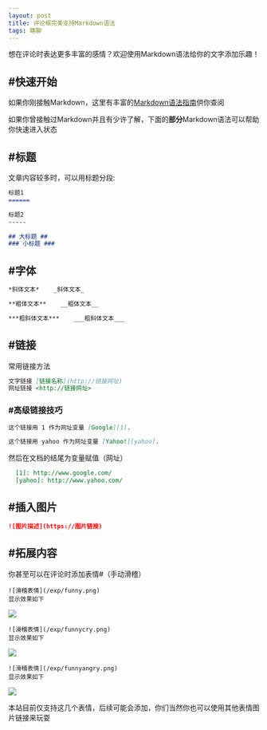 ```yaml
---
layout: post
title: 评论框完美支持Markdown语法
tags: 瞎聊
---
```


想在评论时表达更多丰富的感情？欢迎使用Markdown语法给你的文字添加乐趣！

## #快速开始

如果你刚接触Markdown，这里有丰富的[Markdown语法指南](https://segmentfault.com/markdown)供你查阅

如果你曾接触过Markdown并且有少许了解，下面的**部分**Markdown语法可以帮助你快速进入状态

## #标题

文章内容较多时，可以用标题分段:

```markdown
标题1
======

标题2
-----

## 大标题 ##
### 小标题 ###
```

## #字体

```markdown
*斜体文本*    _斜体文本_

**粗体文本**    __粗体文本__

***粗斜体文本***    ___粗斜体文本___
```

## #链接
常用链接方法

```markdown
文字链接 [链接名称](http://链接网址)
网址链接 <http://链接网址>
```

### #高级链接技巧
```markdown
这个链接用 1 作为网址变量 [Google][1].

这个链接用 yahoo 作为网址变量 [Yahoo!][yahoo].
```
然后在文档的结尾为变量赋值（网址）
```markdown
  [1]: http://www.google.com/
  [yahoo]: http://www.yahoo.com/
```

## #插入图片

```markdown
![图片描述](https://图片链接)
```

## #拓展内容

你甚至可以在评论时添加表情#（手动滑稽）
```
![滑稽表情](/exp/funny.png)
显示效果如下
```
![](/exp/funny.png)
```
![滑稽表情](/exp/funnycry.png)
显示效果如下
```
![](/exp/funnycry.png)
```
![滑稽表情](/exp/funnyangry.png)
显示效果如下
```
![](/exp/funnyangry.png)

本站目前仅支持这几个表情，后续可能会添加，你们当然你也可以使用其他表情图片链接来玩耍
